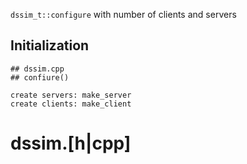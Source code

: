 `dssim_t::configure` with number of clients and servers


## Initialization
```
## dssim.cpp
## confiure()

create servers: make_server
create clients: make_client
```

# dssim.[h|cpp]



